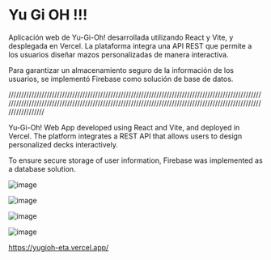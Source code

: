 # Yu Gi OH !!!

Aplicación web de Yu-Gi-Oh! desarrollada utilizando React y Vite, y desplegada en Vercel. La plataforma integra una API REST que permite a los usuarios diseñar mazos personalizadas de manera interactiva. 

Para garantizar un almacenamiento seguro de la información de los usuarios, se implementó Firebase como solución de base de datos.

////////////////////////////////////////////////////////////////////////////////////////////////////////////////////////////////////////////////////////////////////////////////////////////////////////////////////

Yu-Gi-Oh! Web App developed using React and Vite, and deployed in Vercel. The platform integrates a REST API that allows users to design personalized decks interactively. 

To ensure secure storage of user information, Firebase was implemented as a database solution.

![image](https://github.com/user-attachments/assets/a3100b0b-b7eb-4419-9726-fa6eb9f7b23c)

![image](https://github.com/user-attachments/assets/315816cb-e764-4bbf-b0b0-8a69089e68bd)

![image](https://github.com/user-attachments/assets/db86806c-e4fb-4545-bfbe-2797993eb50e)

![image](https://github.com/user-attachments/assets/8a7d2ff9-bf7d-4570-b089-40631eacb02c)

https://yugioh-eta.vercel.app/
